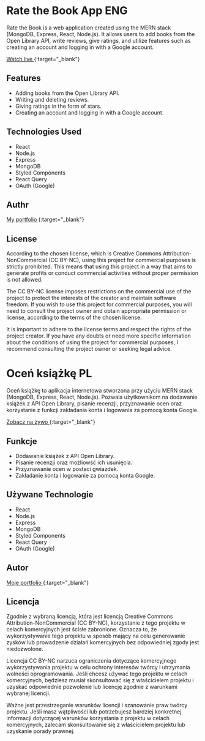 # Rate the Book App ENG

Rate the Book is a web application created using the MERN stack (MongoDB, Express, React, Node.js). It allows users to add books from the Open Library API, write reviews, give ratings, and utilize features such as creating an account and logging in with a Google account.

[Watch live ](https://books-app-front.vercel.app){:target="_blank"}

## Features

- Adding books from the Open Library API.
- Writing and deleting reviews.
- Giving ratings in the form of stars.
- Creating an account and logging in with a Google account.

## Technologies Used

- React
- Node.js
- Express
- MongoDB
- Styled Components
- React Query
- OAuth (Google)

## Authr 
[My portfolio ](https://www.nowakart.pl){:target="_blank"}

## License 

According to the chosen license, which is Creative Commons Attribution-NonCommercial (CC BY-NC), using this project for commercial purposes is strictly prohibited. This means that using this project in a way that aims to generate profits or conduct commercial activities without proper permission is not allowed.

The CC BY-NC license imposes restrictions on the commercial use of the project to protect the interests of the creator and maintain software freedom. If you wish to use this project for commercial purposes, you will need to consult the project owner and obtain appropriate permission or license, according to the terms of the chosen license.

It is important to adhere to the license terms and respect the rights of the project creator. If you have any doubts or need more specific information about the conditions of using the project for commercial purposes, I recommend consulting the project owner or seeking legal advice.

# Oceń książkę PL

Oceń książkę to aplikacja internetowa stworzona przy użyciu MERN stack (MongoDB, Express, React, Node.js). 
Pozwala użytkownikom na dodawanie książek z API Open Library, pisanie recenzji, przyznawanie ocen oraz korzystanie z funkcji zakładania konta i logowania za pomocą konta Google.

[Zobacz na żywo ](https://books-app-front.vercel.app){:target="_blank"}

## Funkcje

- Dodawanie książek z API Open Library.
- Pisanie recenzji oraz możliowść ich usunięcia.
- Przyznawanie ocen w postaci gwiazdek.
- Zakładanie konta i logowanie za pomocą konta Google.

## Używane Technologie

- React
- Node.js
- Express
- MongoDB
- Styled Components
- React Query
- OAuth (Google)

## Autor 
[Moje portfolio ](https://www.nowakart.pl){:target="_blank"}

## Licencja 

Zgodnie z wybraną licencją, która jest licencją Creative Commons Attribution-NonCommercial (CC BY-NC), korzystanie z tego projektu w celach komercyjnych jest ścisłe zabronione. Oznacza to, że wykorzystywanie tego projektu w sposób mający na celu generowanie zysków lub prowadzenie działań komercyjnych bez odpowiedniej zgody jest niedozwolone.

Licencja CC BY-NC narzuca ograniczenia dotyczące komercyjnego wykorzystywania projektu w celu ochrony interesów twórcy i utrzymania wolności oprogramowania. Jeśli chcesz używać tego projektu w celach komercyjnych, będziesz musiał skonsultować się z właścicielem projektu i uzyskać odpowiednie pozwolenie lub licencję zgodnie z warunkami wybranej licencji.

Ważne jest przestrzeganie warunków licencji i szanowanie praw twórcy projektu. Jeśli masz wątpliwości lub potrzebujesz bardziej konkretnej informacji dotyczącej warunków korzystania z projektu w celach komercyjnych, zalecam skonsultowanie się z właścicielem projektu lub uzyskanie porady prawnej.